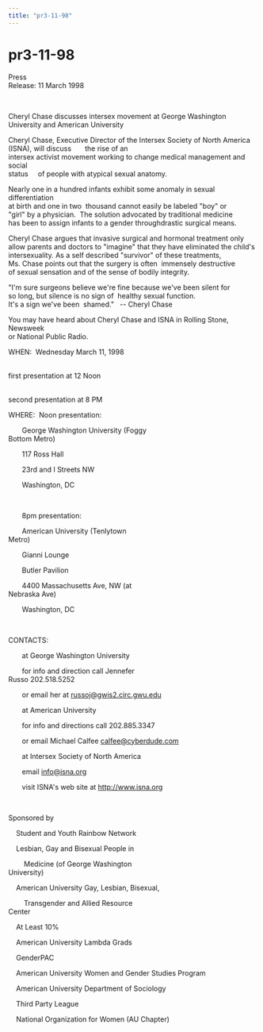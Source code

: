 ```yaml
---
title: "pr3-11-98"
---
```


# pr3-11-98

  
 Press  
Release: 11 March 1998  
  
  
&nbsp;  
  


Cheryl Chase discusses intersex movement at George Washington  
University and American University  
  


Cheryl Chase, Executive Director of the Intersex Society of North America  
(ISNA), will discuss&nbsp;&nbsp;&nbsp;&nbsp;&nbsp;&nbsp; the rise of an  
intersex activist movement working to change medical management and social  
status&nbsp;&nbsp;&nbsp;&nbsp; of people with atypical sexual anatomy.  
  


Nearly one in a hundred infants exhibit some anomaly in sexual differentiation  
at birth and one in two&nbsp; thousand cannot easily be labeled "boy" or  
"girl" by a physician.&nbsp; The solution advocated by traditional medicine  
has been to assign infants to a gender throughdrastic surgical means.  
  


Cheryl Chase argues that invasive surgical and hormonal treatment only  
allow parents and doctors to "imagine" that they have eliminated the child's  
intersexuality. As a self described "survivor" of these treatments,&nbsp;  
Ms. Chase points out that the surgery is often&nbsp; immensely destructive  
of sexual sensation and of the sense of bodily integrity.  
  


"I'm sure surgeons believe we're fine because we've been silent for  
so long, but silence is no sign of&nbsp; healthy sexual function.&nbsp;  
It's a sign we've been&nbsp; shamed."&nbsp;&nbsp; -- Cheryl Chase  
  


You may have heard about Cheryl Chase and ISNA in Rolling Stone, Newsweek  
or National Public Radio.  
  


WHEN:&nbsp; Wednesday March 11, 1998  
  
&nbsp;&nbsp;&nbsp;&nbsp;&nbsp;&nbsp;&nbsp;&nbsp;&nbsp;&nbsp;&nbsp;  
first presentation at 12 Noon  
  
&nbsp;&nbsp;&nbsp;&nbsp;&nbsp;&nbsp;&nbsp;&nbsp;&nbsp;&nbsp;&nbsp;  
second presentation at 8 PM  
  


WHERE:&nbsp; Noon presentation:  
  


&nbsp;&nbsp;&nbsp;&nbsp;&nbsp;&nbsp; George Washington University (Foggy  
Bottom Metro)  
  
&nbsp;&nbsp;&nbsp;&nbsp;&nbsp;&nbsp; 117 Ross Hall  
  
&nbsp;&nbsp;&nbsp;&nbsp;&nbsp;&nbsp; 23rd and I Streets NW  
  
&nbsp;&nbsp;&nbsp;&nbsp;&nbsp;&nbsp; Washington, DC  
  
&nbsp;  
  


&nbsp;&nbsp;&nbsp;&nbsp;&nbsp;&nbsp; 8pm presentation:  
  


&nbsp;&nbsp;&nbsp;&nbsp;&nbsp;&nbsp; American University (Tenlytown  
Metro)  
  
&nbsp;&nbsp;&nbsp;&nbsp;&nbsp;&nbsp; Gianni Lounge  
  
&nbsp;&nbsp;&nbsp;&nbsp;&nbsp;&nbsp; Butler Pavilion  
  
&nbsp;&nbsp;&nbsp;&nbsp;&nbsp;&nbsp; 4400 Massachusetts Ave, NW (at  
Nebraska Ave)  
  
&nbsp;&nbsp;&nbsp;&nbsp;&nbsp;&nbsp; Washington, DC  
  
&nbsp;  
  


CONTACTS:  
  


&nbsp;&nbsp;&nbsp;&nbsp;&nbsp;&nbsp; at George Washington University  
  
&nbsp;&nbsp;&nbsp;&nbsp;&nbsp;&nbsp; for info and direction call Jennefer  
Russo 202.518.5252  
  
&nbsp;&nbsp;&nbsp;&nbsp;&nbsp;&nbsp; or email her at <russoj@gwis2.circ.gwu.edu>  
  


&nbsp;&nbsp;&nbsp;&nbsp;&nbsp;&nbsp; at American University  
  
&nbsp;&nbsp;&nbsp;&nbsp;&nbsp;&nbsp; for info and directions call 202.885.3347  
  
&nbsp;&nbsp;&nbsp;&nbsp;&nbsp;&nbsp; or email Michael Calfee <calfee@cyberdude.com>  
  


&nbsp;&nbsp;&nbsp;&nbsp;&nbsp;&nbsp; at Intersex Society of North America  
  
&nbsp;&nbsp;&nbsp;&nbsp;&nbsp;&nbsp; email <info@isna.org>  
  
&nbsp;&nbsp;&nbsp;&nbsp;&nbsp;&nbsp; visit ISNA's web site at http://www.isna.org  
  
&nbsp;  
  


Sponsored by  
  


&nbsp;&nbsp;&nbsp; Student and Youth Rainbow Network  
  
&nbsp;&nbsp;&nbsp; Lesbian, Gay and Bisexual People in  
  
&nbsp;&nbsp;&nbsp;&nbsp;&nbsp;&nbsp;&nbsp; Medicine (of George Washington  
University)  
  
&nbsp;&nbsp;&nbsp; American University Gay, Lesbian, Bisexual,  
  
&nbsp;&nbsp;&nbsp;&nbsp;&nbsp;&nbsp;&nbsp; Transgender and Allied Resource  
Center  
  
&nbsp;&nbsp;&nbsp; At Least 10%  
  
&nbsp;&nbsp;&nbsp; American University Lambda Grads  
  
&nbsp;&nbsp;&nbsp; GenderPAC  
  
&nbsp;&nbsp;&nbsp; American University Women and Gender Studies Program  
  
&nbsp;&nbsp;&nbsp; American University Department of Sociology  
  
&nbsp;&nbsp;&nbsp; Third Party League  
  
&nbsp;&nbsp;&nbsp; National Organization for Women (AU Chapter)  
  
&nbsp;  
  
&nbsp;  
  
&nbsp;  
  
&nbsp;  
  
&nbsp;  
  
&nbsp;